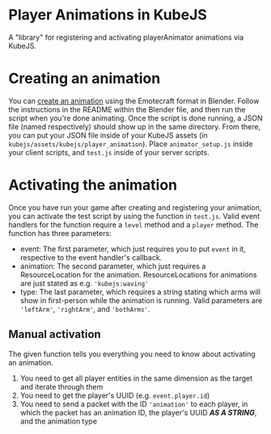 # Player Animations in KubeJS
A "library" for registering and activating playerAnimator animations via KubeJS.

# Creating an animation
You can [create an animation](https://github.com/KosmX/emotes/tree/dev/blender) using the Emotecraft format in Blender.
Follow the instructions in the README within the Blender file, and then run the script when you're done animating.
Once the script is done running, a JSON file (named respectively) should show up in the same directory. From there, you can put your JSON file inside of your KubeJS assets (in `kubejs/assets/kubejs/player_animation`).
Place `animator_setup.js` inside your client scripts, and `test.js` inside of your server scripts.

# Activating the animation
Once you have run your game after creating and registering your animation, you can activate the test script by using the function in `test.js`. Valid event handlers for the function require a `level` method and a `player` method.
The function has three parameters:
  - event: The first parameter, which just requires you to put `event` in it, respective to the event handler's callback.
  - animation: The second parameter, which just requires a ResourceLocation for the animation. ResourceLocations for animations are just stated as e.g. `'kubejs:waving'`
  - type: The last parameter, which requires a string stating which arms will show in first-person while the animation is running. Valid parameters are `'leftArm'`, `'rightArm'`, and `'bothArms'`.

## Manual activation
The given function tells you everything you need to know about activating an animation.

1. You need to get all player entities in the same dimension as the target and iterate through them
2. You need to get the player's UUID (e.g. `event.player.id`)
3. You need to send a packet with the ID `'animation'` to each player, in which the packet has an animation ID, the player's UUID ***AS A STRING***, and the animation type
